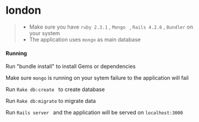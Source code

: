 # london 
 > * Make sure you have ```ruby 2.3.1``` , ```Mongo ``` , ```Rails 4.2.6``` , ```Bundler``` on your system
 > * The application uses ```mongo``` as main database
 
 #### Running 
 
 Run "bundle install" to install Gems or dependencies 
 
 Make sure ```mongo``` is running on your sytem failure to the application will fail
 
 Run ```Rake db:create ``` to create database 
 
 Run ```Rake db:migrate``` to migrate data
 
 Run ```Rails server ``` and the application will be served on ```localhost:3000```
